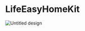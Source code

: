 # LifeEasyHomeKit
![Untitled design](https://user-images.githubusercontent.com/40867508/87074084-00795780-c23c-11ea-970d-701dcfde41c7.png)

